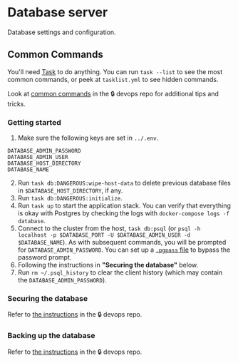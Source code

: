 # Database server

Database settings and configuration.

## Common Commands

You'll need [Task][1] to do anything. You can run `task --list` to see the most common commands, or peek at `tasklist.yml` to see hidden commands.

Look at [common commands][3] in the :lock: devops repo for additional tips and tricks.

[1]: https://taskfile.dev/

### Getting started

1. Make sure the following keys are set in `../.env`.

```
DATABASE_ADMIN_PASSWORD
DATABASE_ADMIN_USER
DATABASE_HOST_DIRECTORY
DATABASE_NAME
```

2. Run `task db:DANGEROUS:wipe-host-data` to delete previous database files in `$DATABASE_HOST_DIRECTORY`, if any.
3. Run `task db:DANGEROUS:initialize`.
4. Run `task up` to start the application stack. You can verify that everything is okay with Postgres by checking the logs with `docker-compose logs -f database`.
5. Connect to the cluster from the host, `task db:psql` (or `psql -h localhost -p $DATABASE_PORT -U $DATABASE_ADMIN_USER -d $DATABASE_NAME`). As with subsequent commands, you will be prompted for `DATABASE_ADMIN_PASSWORD`. You can set up a [`.pgpass` file][4] to bypass the password prompt.
6. Following the instructions in **"Securing the database"** below.
7. Run `rm ~/.psql_history` to clear the client history (which may contain the `DATABASE_ADMIN_PASSWORD`).

[4]: https://www.postgresql.org/docs/13/libpq-pgpass.html

### Securing the database

Refer to [the instructions][2] in the :lock: devops repo.

[2]: https://github.com/alexgs/devops/blob/develop/documentation/postgresql-securing-databases.md

### Backing up the database

Refer to [the instructions][3] in the :lock: devops repo.

[3]: https://github.com/alexgs/devops/blob/develop/documentation/postgresql-common-commands.md
